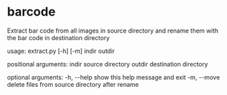 # barcode
Extract bar code from all images in source directory and rename them with the bar code in destination directory

usage: extract.py [-h] [-m] indir outdir

positional arguments:
  indir       source directory
  outdir      destination directory

optional arguments:
  -h, --help  show this help message and exit
  -m, --move  delete files from source directory after rename